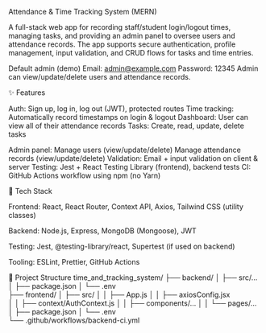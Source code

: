 Attendance & Time Tracking System (MERN)

A full-stack web app for recording staff/student login/logout times, managing tasks, and providing an admin panel to oversee users and attendance records. The app supports secure authentication, profile management, input validation, and CRUD flows for tasks and time entries.

Default admin (demo)
Email: admin@example.com
Password: 12345
Admin can view/update/delete users and attendance records.

✨ Features

Auth: Sign up, log in, log out (JWT), protected routes
Time tracking: Automatically record timestamps on login & logout
Dashboard: User can view all of their attendance records
Tasks: Create, read, update, delete tasks

Admin panel:
Manage users (view/update/delete)
Manage attendance records (view/update/delete)
Validation: Email + input validation on client & server
Testing: Jest + React Testing Library (frontend), backend tests
CI: GitHub Actions workflow using npm (no Yarn)

🧱 Tech Stack

Frontend: React, React Router, Context API, Axios, Tailwind CSS (utility classes)

Backend: Node.js, Express, MongoDB (Mongoose), JWT

Testing: Jest, @testing-library/react, Supertest (if used on backend)

Tooling: ESLint, Prettier, GitHub Actions

📁 Project Structure
time_and_tracking_system/
├── backend/
│   ├── src/…                 
│   ├── package.json
│   └── .env                 
├── frontend/
│   ├── src/
│   │   ├── App.js
│   │   ├── axiosConfig.jsx   
│   │   ├── context/AuthContext.js
│   │   ├── components/…
│   │   └── pages/…           
│   ├── package.json
│   └── .env                  
└── .github/workflows/backend-ci.yml

